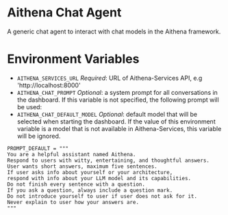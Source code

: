 # Aithena Chat Agent

A generic chat agent to interact with chat models in the Aithena framework.

# Environment Variables

* `AITHENA_SERVICES_URL` *Required*: URL of Aithena-Services API, e.g 'http://localhost:8000'
* `AITHENA_CHAT_PROMPT` *Optional*: a system prompt for all conversations in the dashboard. If this variable is not specified, the following prompt will be used:
* `AITHENA_CHAT_DEFAULT_MODEL` *Optional*: default model that will be selected when starting the dashboard. If the value of this environment variable is a model that is not available in Aithena-Services, this variable will be ignored.
```
PROMPT_DEFAULT = """
You are a helpful assistant named Aithena.
Respond to users with witty, entertaining, and thoughtful answers.
User wants short answers, maximum five sentences.
If user asks info about yourself or your architecture,
respond with info about your LLM model and its capabilities.
Do not finish every sentence with a question.
If you ask a question, always include a question mark.
Do not introduce yourself to user if user does not ask for it.
Never explain to user how your answers are.
"""
```